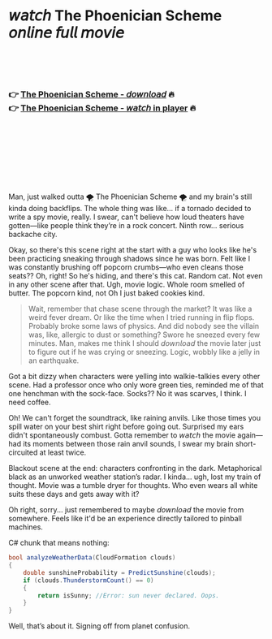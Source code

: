 <h1>𝘸𝘢𝘵𝘤𝘩 The Phoenician Scheme 𝘰𝘯𝘭𝘪𝘯𝘦 𝘧𝘶𝘭𝘭 𝘮𝘰𝘷𝘪𝘦</h1>


<br><br><br>

<h3>👉 <a href="https://Davids-websldugbackvi1979.github.io/ofsqisksvu/">The Phoenician Scheme - 𝘥𝘰𝘸𝘯𝘭𝘰𝘢𝘥</a> 🔥<br>
👉 <a href="https://Davids-websldugbackvi1979.github.io/ofsqisksvu/">The Phoenician Scheme - 𝘸𝘢𝘵𝘤𝘩 in player</a> 🔥
</h3>



<br><br><br><br><br><br><br>


Man, just walked outta 🌪️ The Phoenician Scheme 🌪️ and my brain's still kinda doing backflips. The whole thing was like... if a tornado decided to write a spy movie, really. I swear, can't believe how loud theaters have gotten—like people think they’re in a rock concert. Ninth row... serious backache city.

Okay, so there's this scene right at the start with a guy who looks like he's been practicing sneaking through shadows since he was born. Felt like I was constantly brushing off popcorn crumbs—who even cleans those seats?? Oh, right! So he's hiding, and there's this cat. Random cat. Not even in any other scene after that. Ugh, movie logic. Whole room smelled of butter. The popcorn kind, not Oh I just baked cookies kind.

> Wait, remember that chase scene through the market? It was like a weird fever dream. Or like the time when I tried running in flip flops. Probably broke some laws of physics. And did nobody see the villain was, like, allergic to dust or something? Swore he sneezed every few minutes. Man, makes me think I should 𝘥𝘰𝘸𝘯𝘭𝘰𝘢𝘥 the movie later just to figure out if he was crying or sneezing. Logic, wobbly like a jelly in an earthquake.

Got a bit dizzy when characters were yelling into walkie-talkies every other scene. Had a professor once who only wore green ties, reminded me of that one henchman with the sock-face. Socks?? No it was scarves, I think. I need coffee.

Oh! We can't forget the soundtrack, like raining anvils. Like those times you spill water on your best shirt right before going out. Surprised my ears didn't spontaneously combust. Gotta remember to 𝘸𝘢𝘵𝘤𝘩 the movie again—had its moments between those rain anvil sounds, I swear my brain short-circuited at least twice.

Blackout scene at the end: characters confronting in the dark. Metaphorical black as an unworked weather station’s radar. I kinda... ugh, lost my train of thought. Movie was a tumble dryer for thoughts. Who even wears all white suits these days and gets away with it?

Oh right, sorry... just remembered to maybe 𝘥𝘰𝘸𝘯𝘭𝘰𝘢𝘥 the movie from somewhere. Feels like it'd be an experience directly tailored to pinball machines.

C# chunk that means nothing:
```csharp
bool analyzeWeatherData(CloudFormation clouds)
{
    double sunshineProbability = PredictSunshine(clouds);
    if (clouds.ThunderstormCount() == 0) 
    {
        return isSunny; //Error: sun never declared. Oops.
    }
}
```
Well, that’s about it. Signing off from planet confusion.
